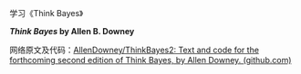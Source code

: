 学习《Think Bayes》

***Think Bayes* by Allen B. Downey**

网络原文及代码：[AllenDowney/ThinkBayes2: Text and code for the forthcoming second edition of Think Bayes, by Allen Downey. (github.com)](https://github.com/AllenDowney/ThinkBayes2)